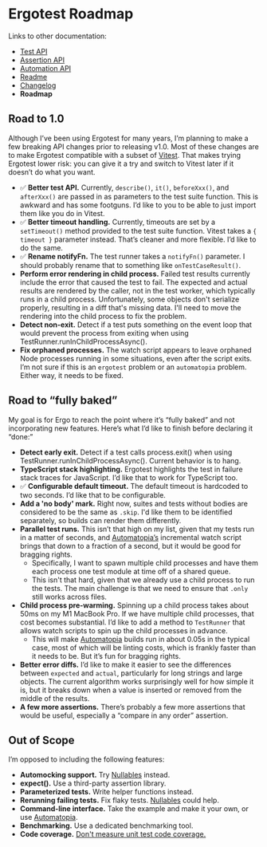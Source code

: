 # Ergotest Roadmap

Links to other documentation:

* [Test API](test_api.md)
* [Assertion API](assertion_api.md)
* [Automation API](automation_api.md)
* [Readme](./README.md)
* [Changelog](./CHANGELOG.md)
* **Roadmap**

## Road to 1.0

Although I’ve been using Ergotest for many years, I’m planning to make a few breaking API changes prior to releasing v1.0. Most of these changes are to make Ergotest compatible with a subset of [Vitest](https://vitest.dev/). That makes trying Ergotest lower risk: you can give it a try and switch to Vitest later if it doesn’t do what you want. 

* ✅ **Better test API.** Currently, `describe()`, `it()`, `beforeXxx()`, and `afterXxx()` are passed in as parameters to the test suite function. This is awkward and has some footguns. I’d like to you to be able to just import them like you do in Vitest.  
* ✅ **Better timeout handling.** Currently, timeouts are set by a `setTimeout()` method provided to the test suite function. Vitest takes a `{ timeout }` parameter instead. That’s cleaner and more flexible. I’d like to do the same.
* ✅ **Rename notifyFn.** The test runner takes a `notifyFn()` parameter. I should probably rename that to something like `onTestCaseResult()`.
* **Perform error rendering in child process.** Failed test results currently include the error that caused the test to fail. The expected and actual results are rendered by the caller, not in the test worker, which typically runs in a child process. Unfortunately, some objects don't serialize properly, resulting in a diff that's missing data. I'll need to move the rendering into the child process to fix the problem.
* **Detect non-exit.** Detect if a test puts something on the event loop that would prevent the process from exiting when using TestRunner.runInChildProcessAsync(). 
* **Fix orphaned processes.** The watch script appears to leave orphaned Node processes running in some situations, even after the script exits. I’m not sure if this is an `ergotest` problem or an `automatopia` problem. Either way, it needs to be fixed.


## Road to “fully baked”

My goal is for Ergo to reach the point where it’s “fully baked” and not incorporating new features. Here’s what I’d like to finish before declaring it “done:”

* **Detect early exit.** Detect if a test calls process.exit() when using TestRunner.runInChildProcessAsync(). Current behavior is to hang.
* **TypeScript stack highlighting.** Ergotest highlights the test in failure stack traces for JavaScript. I’d like that to work for TypeScript too.
* ✅ **Configurable default timeout.** The default timeout is hardcoded to two seconds. I’d like that to be configurable.
* **Add a 'no body' mark.** Right now, suites and tests without bodies are considered to be the same as `.skip`. I'd like them to be identified separately, so builds can render them differently.
* **Parallel test runs.** This isn’t that high on my list, given that my tests run in a matter of seconds, and [Automatopia’s](https://github.com/jamesshore/automatopia) incremental watch script brings that down to a fraction of a second, but it would be good for bragging rights.
  * Specifically, I want to spawn multiple child processes and have them each process one test module at time off of a shared queue. 
  * This isn't that hard, given that we already use a child process to run the tests. The main challenge is that we need to ensure that `.only` still works across files.
* **Child process pre-warming.** Spinning up a child process takes about 50ms on my M1 MacBook Pro. If we have multiple child processes, that cost becomes substantial. I’d like to add a method to `TestRunner` that allows watch scripts to spin up the child processes in advance.
  * This will make [Automatopia](https://github.com/jamesshore/automatopia) builds run in about 0.05s in the typical case, most of which will be linting costs, which is frankly faster than it needs to be. But it’s fun for bragging rights.
* **Better error diffs.** I’d like to make it easier to see the differences between `expected` and `actual`, particularly for long strings and large objects. The current algorithm works surprisingly well for how simple it is, but it breaks down when a value is inserted or removed from the middle of the results.
* **A few more assertions.** There’s probably a few more assertions that would be useful, especially a “compare in any order” assertion.


## Out of Scope

I’m opposed to including the following features:

* **Automocking support.** Try [Nullables](https://www.jamesshore.com/s/nullables) instead.
* **expect().** Use a third-party assertion library.
* **Parameterized tests.** Write helper functions instead.
* **Rerunning failing tests.** Fix flaky tests. [Nullables](https://www.jamesshore.com/s/nullables) could help.
* **Command-line interface.** Take the example and make it your own, or use [Automatopia](https://github.com/jamesshore/automatopia).
* **Benchmarking.** Use a dedicated benchmarking tool.
* **Code coverage.** [Don't measure unit test code coverage.](https://www.jamesshore.com/v2/blog/2019/dont-measure-unit-test-code-coverage)
